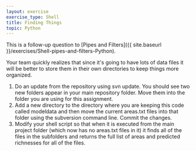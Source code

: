 ```yaml
---
layout: exercise
exercise_type: Shell
title: Finding Things
topic: Python
---
```


This is a follow-up question to [Pipes and Filters]({{ site.baseurl }}/exercises/Shell-pipes-and-filters-Python).

Your team quickly realizes that since it's going to have lots of data
files it will be better to store them in their own directories to keep
things more organized.

1.  Do an update from the repository using svn update. You should see
    two new folders appear in your main repository folder. Move them
    into the folder you are using for this assignment.
2.  Add a new directory to the directory where you are keeping this code
    called modeldata and then move the current areas.txt files into that
    folder using the subversion command line. Commit the changes.
3.  Modify your shell script so that when it is executed from the main
    project folder (which now has no areas.txt files in it) it finds all
    of the files in the subfolders and returns the full list of areas
    and predicted richnesses for all of the files.

